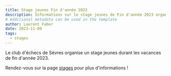 ```yaml
---
title: Stage jeunes Fin d'année 2023
description: Informations sur le stage jeunes de Fin d'année 2023 organisé par le club.
# Additional metadata can be used in the template
author: Laurent Faber
date: 2023-11-09
tags:
  - stages
---
```


Le club d'échecs de Sèvres organise un stage jeunes durant les vacances de fin d'année 2023.

<p markdown="1">Rendez-vous sur la page <a href="./../../stages">stages</a> pour plus d'informations !</p>
